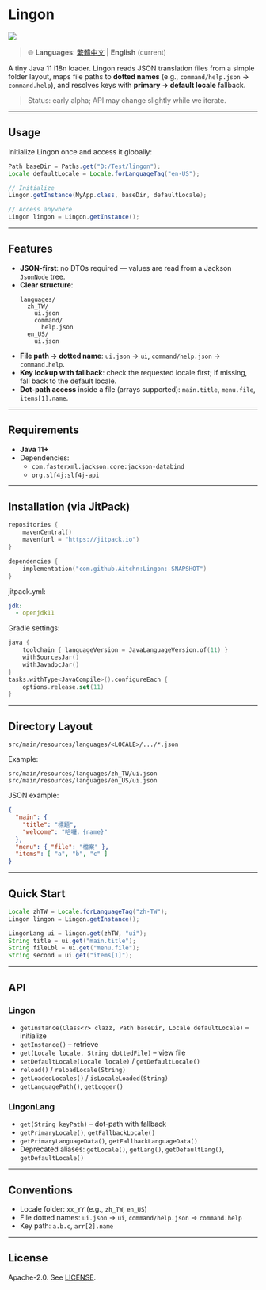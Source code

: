 # Lingon
[![](https://jitpack.io/v/Aitchn/Lingon.svg)](https://jitpack.io/#Aitchn/Lingon)
> 🌐 **Languages**: [繁體中文](md/zh_tw.md) | **English** (current)

A tiny Java 11 i18n loader. Lingon reads JSON translation files from a simple folder layout, maps file paths to **dotted names** (e.g., `command/help.json` → `command.help`), and resolves keys with **primary → default locale** fallback.

> Status: early alpha; API may change slightly while we iterate.

---

## Usage

Initialize Lingon once and access it globally:

```java
Path baseDir = Paths.get("D:/Test/lingon");
Locale defaultLocale = Locale.forLanguageTag("en-US");

// Initialize
Lingon.getInstance(MyApp.class, baseDir, defaultLocale);

// Access anywhere
Lingon lingon = Lingon.getInstance();
```

---

## Features

- **JSON-first**: no DTOs required — values are read from a Jackson `JsonNode` tree.
- **Clear structure**:
  ```
  languages/
    zh_TW/
      ui.json
      command/
        help.json
    en_US/
      ui.json
  ```
- **File path → dotted name**: `ui.json` → `ui`, `command/help.json` → `command.help`.
- **Key lookup with fallback**: check the requested locale first; if missing, fall back to the default locale.
- **Dot-path access** inside a file (arrays supported): `main.title`, `menu.file`, `items[1].name`.

---

## Requirements

- **Java 11+**
- Dependencies:
    - `com.fasterxml.jackson.core:jackson-databind`
    - `org.slf4j:slf4j-api`

---

## Installation (via JitPack)

```kotlin
repositories {
    mavenCentral()
    maven(url = "https://jitpack.io")
}

dependencies {
    implementation("com.github.Aitchn:Lingon:-SNAPSHOT")
}
```

jitpack.yml:

```yaml
jdk:
  - openjdk11
```

Gradle settings:

```kotlin
java {
    toolchain { languageVersion = JavaLanguageVersion.of(11) }
    withSourcesJar()
    withJavadocJar()
}
tasks.withType<JavaCompile>().configureEach {
    options.release.set(11)
}
```

---

## Directory Layout

```
src/main/resources/languages/<LOCALE>/.../*.json
```

Example:

```
src/main/resources/languages/zh_TW/ui.json
src/main/resources/languages/en_US/ui.json
```

JSON example:

```json
{
  "main": {
    "title": "標題",
    "welcome": "哈囉，{name}"
  },
  "menu": { "file": "檔案" },
  "items": [ "a", "b", "c" ]
}
```

---

## Quick Start

```java
Locale zhTW = Locale.forLanguageTag("zh-TW");
Lingon lingon = Lingon.getInstance();

LingonLang ui = lingon.get(zhTW, "ui");
String title = ui.get("main.title");
String fileLbl = ui.get("menu.file");
String second = ui.get("items[1]");
```

---

## API

### Lingon

- `getInstance(Class<?> clazz, Path baseDir, Locale defaultLocale)` – initialize
- `getInstance()` – retrieve
- `get(Locale locale, String dottedFile)` – view file
- `setDefaultLocale(Locale locale)` / `getDefaultLocale()`
- `reload()` / `reloadLocale(String)`
- `getLoadedLocales()` / `isLocaleLoaded(String)`
- `getLanguagePath()`, `getLogger()`

### LingonLang

- `get(String keyPath)` – dot-path with fallback
- `getPrimaryLocale()`, `getFallbackLocale()`
- `getPrimaryLanguageData()`, `getFallbackLanguageData()`
- Deprecated aliases: `getLocale()`, `getLang()`, `getDefaultLang()`, `getDefaultLocale()`

---

## Conventions

- Locale folder: `xx_YY` (e.g., `zh_TW`, `en_US`)
- File dotted names: `ui.json` → `ui`, `command/help.json` → `command.help`
- Key path: `a.b.c`, `arr[2].name`

---

## License

Apache-2.0. See [LICENSE](./LICENSE).
